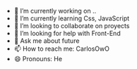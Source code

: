 

- 🔭 I’m currently working on ..
- 🌱 I’m currently learning Css, JavaScript
- 👯 I’m looking to collaborate on proyects
- 🤔 I’m looking for help with Front-End
- 💬 Ask me about future
- 📫 How to reach me: CarlosOwO
- 😄 Pronouns: He

